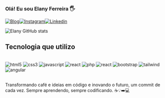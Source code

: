 ### Olá! Eu sou Elany Ferreira 🖐️

[![Blog](https://img.shields.io/website?label=ElanyFS.com&style=for-the-badge&url=https://ElanyFS.com/)](https://elany-portfoliodev.vercel.app/)[![Instagram](https://img.shields.io/badge/Instagram-E4405F?style=for-the-badge&logo=instagram&logoColor=white)](https://elany-portfoliodev.vercel.app)[![Linkedin](https://img.shields.io/badge/LinkedIn-0077B5?style=for-the-badge&logo=linkedin&logoColor=white)](https://elany-portfoliodev.vercel.app)

![Elany GitHub stats](https://github-readme-stats.vercel.app/api?username=ElanyFS&show_icons=true&theme=radical)

## Tecnologia que utilizo

<div style="display: inline_block">
<br/>
<img align="center" alt="html5" src="https://img.shields.io/badge/HTML5-E34F26?style=for-the-badge&logo=html5&logoColor=white" />
<img align="center" alt="css3" src="https://img.shields.io/badge/CSS3-1572B6?style=for-the-badge&logo=css3&logoColor=white" />
<img align="center" alt="javascript" src="https://img.shields.io/badge/JavaScript-323330?style=for-the-badge&logo=javascript&logoColor=F7DF1E" />
<img align="center" alt="react" src="https://img.shields.io/badge/HTML5-E34F26?style=for-the-badge&logo=html5&logoColor=white" />
<img align="center" alt="php" src="https://img.shields.io/badge/PHP-777BB4?style=for-the-badge&logo=php&logoColor=white" />
<img align="center" alt="react" src="https://img.shields.io/badge/React-20232A?style=for-the-badge&logo=react&logoColor=61DAFB" />
<img align="center" alt="bootstrap" src="https://img.shields.io/badge/Bootstrap-563D7C?style=for-the-badge&logo=bootstrap&logoColor=white" />
<img align="center" alt="tailwind" src="https://img.shields.io/badge/Tailwind_CSS-38B2AC?style=for-the-badge&logo=tailwind-css&logoColor=white" />
<img align="center" alt="angular" src="https://img.shields.io/badge/Angular-DD0031?style=for-the-badge&logo=angular&logoColor=white" />

</div>

<br/>

Transformando café e ideias em código e inovando o futuro, um commit de cada vez. Sempre aprendendo, sempre codificando. ☕💡➡️💻


